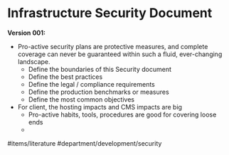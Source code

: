 # Infrastructure Security Document
**Version 001:**
* Pro-active security plans are protective measures, and complete coverage can never be guaranteed within such a fluid, ever-changing landscape.
	* Define the boundaries of this Security document
	* Define the best practices
	* Define the legal / compliance requirements
	* Define the production benchmarks or measures
	* Define the most common objectives
* For client, the hosting impacts and CMS impacts are big
	* Pro-active habits, tools, procedures are good for covering loose ends
	* 

#items/literature
#department/development/security